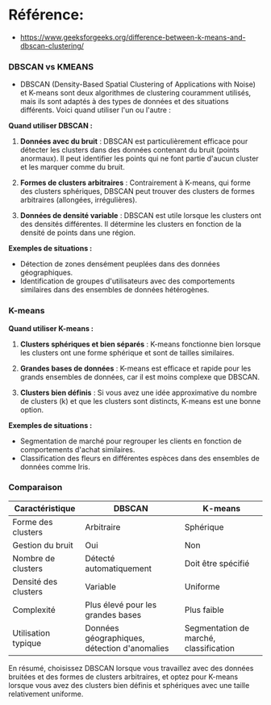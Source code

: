 # Référence: 

- https://www.geeksforgeeks.org/difference-between-k-means-and-dbscan-clustering/

### DBSCAN vs KMEANS

- DBSCAN (Density-Based Spatial Clustering of Applications with Noise) et K-means sont deux algorithmes de clustering couramment utilisés, mais ils sont adaptés à des types de données et des situations différents. Voici quand utiliser l'un ou l'autre :



**Quand utiliser DBSCAN :**

1. **Données avec du bruit** : DBSCAN est particulièrement efficace pour détecter les clusters dans des données contenant du bruit (points anormaux). Il peut identifier les points qui ne font partie d'aucun cluster et les marquer comme du bruit.

2. **Formes de clusters arbitraires** : Contrairement à K-means, qui forme des clusters sphériques, DBSCAN peut trouver des clusters de formes arbitraires (allongées, irrégulières).

3. **Données de densité variable** : DBSCAN est utile lorsque les clusters ont des densités différentes. Il détermine les clusters en fonction de la densité de points dans une région.

**Exemples de situations :**

- Détection de zones densément peuplées dans des données géographiques.
- Identification de groupes d'utilisateurs avec des comportements similaires dans des ensembles de données hétérogènes.

### K-means

**Quand utiliser K-means :**

1. **Clusters sphériques et bien séparés** : K-means fonctionne bien lorsque les clusters ont une forme sphérique et sont de tailles similaires.

2. **Grandes bases de données** : K-means est efficace et rapide pour les grands ensembles de données, car il est moins complexe que DBSCAN.

3. **Clusters bien définis** : Si vous avez une idée approximative du nombre de clusters (k) et que les clusters sont distincts, K-means est une bonne option.

**Exemples de situations :**

- Segmentation de marché pour regrouper les clients en fonction de comportements d'achat similaires.
- Classification des fleurs en différentes espèces dans des ensembles de données comme Iris.

### Comparaison

| Caractéristique              | DBSCAN                                  | K-means                       |
|------------------------------|-----------------------------------------|------------------------------|
| Forme des clusters           | Arbitraire                              | Sphérique                    |
| Gestion du bruit             | Oui                                     | Non                          |
| Nombre de clusters           | Détecté automatiquement                 | Doit être spécifié           |
| Densité des clusters         | Variable                                | Uniforme                     |
| Complexité                   | Plus élevé pour les grandes bases       | Plus faible                  |
| Utilisation typique          | Données géographiques, détection d'anomalies | Segmentation de marché, classification |

En résumé, choisissez DBSCAN lorsque vous travaillez avec des données bruitées et des formes de clusters arbitraires, et optez pour K-means lorsque vous avez des clusters bien définis et sphériques avec une taille relativement uniforme.
